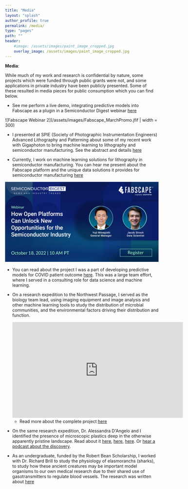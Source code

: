 ```yaml
---
title: "Media"
layout: "splash"
author_profile: true
permalink: /media/
type: "pages"
path: ""
header:
    #image: /assets/images/paint_image_cropped.jpg
    overlay_image: /assets/images/paint_image_cropped.jpg
---
```


__Media__:

While much of my work and research is confidential by nature, some projects which were funded through public grants were not, and some applications in private industry have been publicly presented. Some of these resulted in media pieces for public consumption which you can find below.

- See me perform a live demo, integrating predictive models into Fabscape as a plugin in a Semiconductor Digest webinar [here](https://www.semiconductor-digest.com/fabscape-webinar-march-2023/)

![Fabscape Webinar 2](/assets/images/Fabscape_MarchPromo.jfif | width = 300)

- I presented at SPIE (Society of Photographic Instrumentation Engineers) Advanced Lithography and Patterning about some of my recent work with Gigaphoton to bring machine learning to lithography and semiconductor manufacturing. See the abstract and details [here](https://spie.org/advanced-lithography/presentation/The-development-of-a-machine-learning-based-excimer-laser-performance/12496-101)

- Currently, I work on machine learning solutions for lithography in semiconductor manufacturing. You can hear me present about the Fabscape platform and the unique data solutions it provides for semiconductor manufacturing [here](https://www.semiconductor-digest.com/fabscape-webinar-october-2022/)

![Fabscape Webinar](/assets/images/FabscapeWebinar.png)

- You can read about the project I was a part of developing predictive models for COVID patient outcome [here](https://nebigdatahub.org/critcovidview/). This was a large team effort, where I served in a consulting role for data science and machine learning.

- On a research expedition to the Northwest Passage, I served as the biology team lead, using imaging equipment and image analysis and other machine learning tools to study the distribution of microbial communities, and the environmental factors driving their distribution and function.

    <iframe width="560" height="315" src="https://www.youtube.com/embed/OUbTyYI1UEs" title="YouTube video player" frameborder="0" allow="accelerometer; autoplay; clipboard-write; encrypted-media; gyroscope; picture-in-picture" allowfullscreen></iframe>

    - Read more about the complete project [here](https://northwestpassageproject.org/expedition-team/)

- On the same research expedition, Dr. Alessandra D'Angelo and I identified the presence of microscopic plastics deep in the otherwise apparently pristine landscape. Read about it [here](https://www.reuters.com/article/us-environment-arctic-plastic-idUSKCN1V41V2), [here](https://www.indiatimes.com/technology/science-and-future/plastic-falls-as-snow-in-the-arctic-pollutes-deep-under-ice-even-with-no-humans-around-373662.html), [here](https://e360.yale.edu/features/a-northwest-passage-journey-finds-little-ice-and-big-changes). Or [hear a podcast about the discovery](https://zerowastecountdown.podbean.com/e/65-plastic-in-the-arctic/).

- As an undergraduate, funded by the Robert Bean Scholarship, I worked with Dr. Richard Brill to study the physiology of elasmoranchs (sharks), to study how these ancient creatures may be important model organisms to our own medical research due to their shared use of gasotransmitters to regulate blood vessels. The research was written about [here](https://www.delmarvanow.com/story/life/outdoors/2015/07/10/sandbar-shark-fishing/29976803/) 


